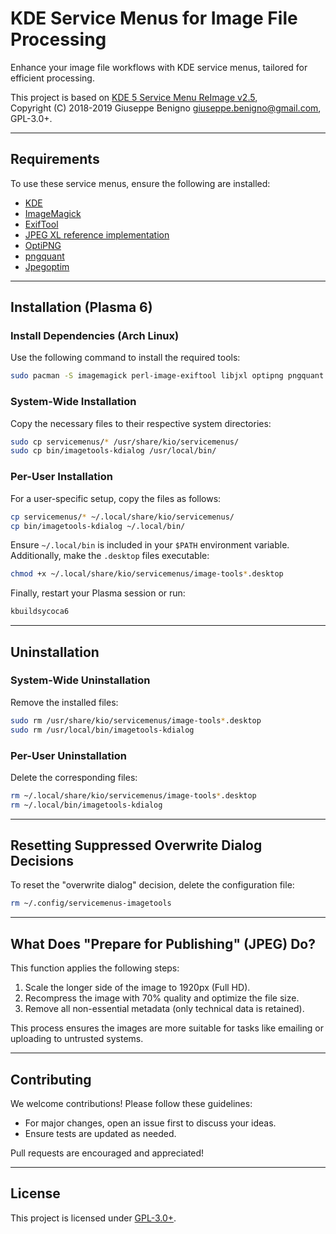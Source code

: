 # KDE Service Menus for Image File Processing

Enhance your image file workflows with KDE service menus, tailored for efficient processing.

This project is based on [KDE 5 Service Menu ReImage v2.5](https://www.egregorion.net/),  
Copyright (C) 2018-2019 Giuseppe Benigno <giuseppe.benigno@gmail.com>, GPL-3.0+.

---

## Requirements

To use these service menus, ensure the following are installed:

- [KDE](https://www.kde.org/)  
- [ImageMagick](https://imagemagick.org/index.php)
- [ExifTool](https://exiftool.org/)
- [JPEG XL reference implementation](https://github.com/libjxl/libjxl)
- [OptiPNG](http://optipng.sourceforge.net/)
- [pngquant](https://pngquant.org/)
- [Jpegoptim](https://github.com/tjko/jpegoptim)

---

## Installation (Plasma 6)

### Install Dependencies (Arch Linux)

Use the following command to install the required tools:

```bash
sudo pacman -S imagemagick perl-image-exiftool libjxl optipng pngquant jpegotim qt6-tools
```

### System-Wide Installation

Copy the necessary files to their respective system directories:

```bash
sudo cp servicemenus/* /usr/share/kio/servicemenus/
sudo cp bin/imagetools-kdialog /usr/local/bin/
```

### Per-User Installation

For a user-specific setup, copy the files as follows:

```bash
cp servicemenus/* ~/.local/share/kio/servicemenus/
cp bin/imagetools-kdialog ~/.local/bin/
```

Ensure `~/.local/bin` is included in your `$PATH` environment variable.  
Additionally, make the `.desktop` files executable:

```bash
chmod +x ~/.local/share/kio/servicemenus/image-tools*.desktop
```

Finally, restart your Plasma session or run:

```bash
kbuildsycoca6
```

---

## Uninstallation

### System-Wide Uninstallation

Remove the installed files:

```bash
sudo rm /usr/share/kio/servicemenus/image-tools*.desktop
sudo rm /usr/local/bin/imagetools-kdialog
```

### Per-User Uninstallation

Delete the corresponding files:

```bash
rm ~/.local/share/kio/servicemenus/image-tools*.desktop
rm ~/.local/bin/imagetools-kdialog
```

---

## Resetting Suppressed Overwrite Dialog Decisions

To reset the "overwrite dialog" decision, delete the configuration file:

```bash
rm ~/.config/servicemenus-imagetools
```

---

## What Does "Prepare for Publishing" (JPEG) Do?

This function applies the following steps:

1. Scale the longer side of the image to 1920px (Full HD).
2. Recompress the image with 70% quality and optimize the file size.
3. Remove all non-essential metadata (only technical data is retained).

This process ensures the images are more suitable for tasks like emailing or uploading to untrusted systems.

---

## Contributing

We welcome contributions! Please follow these guidelines:

- For major changes, open an issue first to discuss your ideas.
- Ensure tests are updated as needed.

Pull requests are encouraged and appreciated!

---

## License

This project is licensed under [GPL-3.0+](https://www.gnu.org/licenses/gpl-3.0.html).
